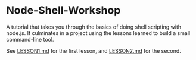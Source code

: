 # Node-Shell-Workshop

A tutorial that takes you through the basics of doing shell scripting with node.js. It culminates in a project using the lessons learned to build a small command-line tool.

See [LESSON1.md](https://github.com/bradreeder/Node-Shell-Workshop/blob/master/LESSON1.md) for the first lesson, and [LESSON2.md](https://github.com/bradreeder/Node-Shell-Workshop/blob/master/LESSON2.md) for the second.

